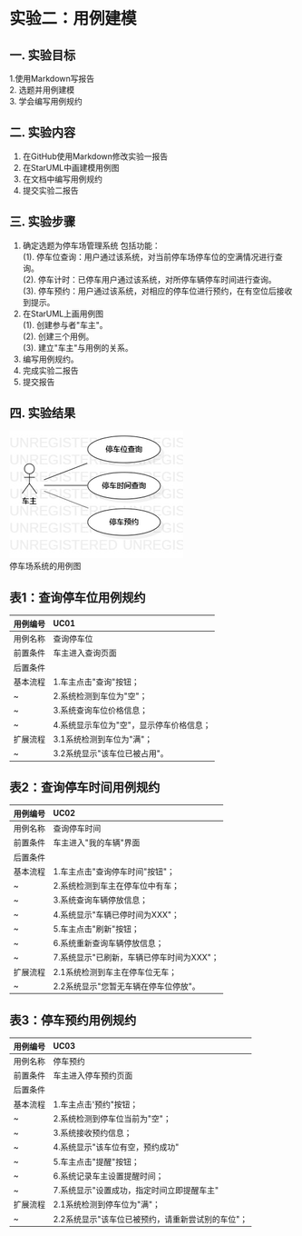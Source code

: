 # 实验二：用例建模

## 一. 实验目标
1.使用Markdown写报告  
2. 选题并用例建模  
3. 学会编写用例规约

## 二. 实验内容
1. 在GitHub使用Markdown修改实验一报告
2. 在StarUML中画建模用例图
3. 在文档中编写用例规约
4. 提交实验二报告

## 三. 实验步骤
1. 确定选题为停车场管理系统
包括功能：  
(1). 停车位查询：用户通过该系统，对当前停车场停车位的空满情况进行查询。  
(2). 停车计时：已停车用户通过该系统，对所停车辆停车时间进行查询。  
(3). 停车预约：用户通过该系统，对相应的停车位进行预约，在有空位后接收到提示。  
2. 在StarUML上画用例图  
(1). 创建参与者"车主"。  
(2). 创建三个用例。  
(3). 建立"车主"与用例的关系。  
3. 编写用例规约。  
4. 完成实验二报告
5. 提交报告

## 四. 实验结果

![用例图](./UseCaseDiagram1.jpg)  
停车场系统的用例图


## 表1：查询停车位用例规约

用例编号  | UC01 |   
-|:-|  
用例名称  | 查询停车位  |   
前置条件  |  车主进入查询页面  |    
后置条件  |      |    
基本流程  | 1.车主点击"查询"按钮；  |    
~| 2.系统检测到车位为"空"；   |
~| 3.系统查询车位价格信息；   |
~| 4.系统显示车位为"空"，显示停车价格信息；   |     
扩展流程  | 3.1系统检测到车位为"满"；  |
~| 3.2系统显示"该车位已被占用"。  |


## 表2：查询停车时间用例规约  

用例编号  | UC02 |   
-|:-|  
用例名称  | 查询停车时间  |   
前置条件  |  车主进入"我的车辆"界面  |    
后置条件  |      |    
基本流程  | 1.车主点击"查询停车时间"按钮"；  |   
~| 2.系统检测到车主在停车位中有车；  |    
~| 3.系统查询车辆停放信息；  |   
~| 4.系统显示"车辆已停时间为XXX"；   |   
~| 5.车主点击"刷新"按钮；   | 
~| 6.系统重新查询车辆停放信息；  |  
~| 7.系统显示"已刷新，车辆已停车时间为XXX"；   |   
扩展流程  | 2.1系统检测到车主在停车位无车；  |
~| 2.2系统显示"您暂无车辆在停车位停放"。  |


## 表3：停车预约用例规约  

用例编号  | UC03 |   
-|:-|  
用例名称  | 停车预约  |   
前置条件  |  车主进入停车预约页面  |   
后置条件  |      |    
基本流程  | 1.车主点击'预约"按钮；  |   
~| 2.系统检测到停车位当前为"空"；  |      
~| 3.系统接收预约信息；   |
~| 4.系统显示"该车位有空，预约成功"  |
~| 5.车主点击"提醒"按钮；  |
~| 6.系统记录车主设置提醒时间；  | 
~| 7.系统显示"设置成功，指定时间立即提醒车主"  |
扩展流程  | 2.1系统检测到停车位为"满"；  |
~| 2.2系统显示"该车位已被预约，请重新尝试别的车位"；  |
